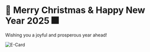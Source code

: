 # 🎄 Merry Christmas & Happy New Year 2025 🎆

Wishing you a joyful and prosperous year ahead!

![E-Card](images/e-card.png)
